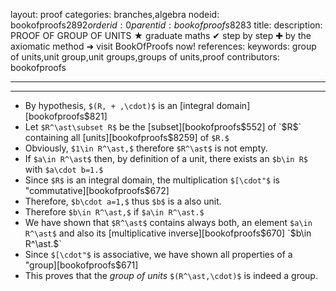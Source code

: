 layout: proof
categories: branches,algebra
nodeid: bookofproofs$2892
orderid: 0
parentid: bookofproofs$8283
title: 
description: PROOF OF GROUP OF UNITS &#9733; graduate maths &#10004; step by step &#10010; by the axiomatic method &#10140; visit BookOfProofs now!
references: 
keywords: group of units,unit group,unit groups,groups of units,proof
contributors: bookofproofs

---


---

* By hypothesis,  `$(R, + ,\cdot)$` is an [integral domain][bookofproofs$821]
* Let `$R^\ast\subset R$` be the [subset][bookofproofs$552] of `$R$` containing all [units][bookofproofs$8259] of `$R.$`
* Obviously, `$1\in R^\ast,$` therefore `$R^\ast$` is not empty.
* If `$a\in R^\ast$` then, by definition of a unit, there exists an `$b\in R$` with `$a\cdot b=1.$`
* Since `$R$` is an integral domain, the multiplication `$[\cdot"$` is "commutative][bookofproofs$672]
* Therefore, `$b\cdot a=1,$` thus `$b$` is a also unit.
* Therefore `$b\in R^\ast,$` if `$a\in R^\ast.$`
* We have shown that `$R^\ast$` contains always both, an element `$a\in R^\ast$` and also its [multiplicative inverse][bookofproofs$670] `$b\in R^\ast.$`
* Since `$[\cdot"$` is associative, we have shown all properties of a "group][bookofproofs$671]
* This proves that the _group of units_ `$(R^\ast,\cdot)$` is indeed a group.
